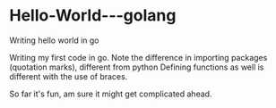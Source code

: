 # Hello-World---golang
Writing hello world in go

Writing my first code in go.
Note the difference in importing packages (quotation marks), different from python
Defining functions as well is different with the use of braces.

So far it's fun, am sure it might get complicated ahead.

